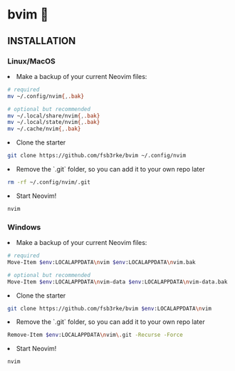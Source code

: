# bvim 🦖

## INSTALLATION
### Linux/MacOS

<li>Make a backup of your current Neovim files:</li>

```sh
# required
mv ~/.config/nvim{,.bak}

# optional but recommended
mv ~/.local/share/nvim{,.bak}
mv ~/.local/state/nvim{,.bak}
mv ~/.cache/nvim{,.bak}
```

<li>Clone the starter</li>

```sh
git clone https://github.com/fsb3rke/bvim ~/.config/nvim
```

<li>Remove the `.git` folder, so you can add it to your own repo later</li>

```sh
rm -rf ~/.config/nvim/.git
```

<li>Start Neovim!</li>

```sh
nvim
```

### Windows

<li>Make a backup of your current Neovim files:</li>

```sh
# required
Move-Item $env:LOCALAPPDATA\nvim $env:LOCALAPPDATA\nvim.bak

# optional but recommended
Move-Item $env:LOCALAPPDATA\nvim-data $env:LOCALAPPDATA\nvim-data.bak
```

<li>Clone the starter</li>

```sh
git clone https://github.com/fsb3rke/bvim $env:LOCALAPPDATA\nvim
```

<li>Remove the `.git` folder, so you can add it to your own repo later</li>

```sh
Remove-Item $env:LOCALAPPDATA\nvim\.git -Recurse -Force
```

<li>Start Neovim!</li>

```sh
nvim
```
